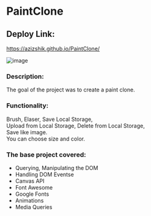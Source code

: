 # PaintClone

## Deploy Link:

https://azizshik.github.io/PaintClone/ </br>

![image](https://user-images.githubusercontent.com/68865224/209436677-4be80fd2-ba97-4eaf-8bbc-fc2cd010fcb7.png)

### Description:

The goal of the project was to create a paint clone.

### Functionality:

Brush, Elaser, Save Local Storage, <br>
Upload from Local Storage, Delete from Local Storage, <br>
Save like image. <br>
You can choose size and color.

### The base project covered:

- Querying, Manipulating the DOM
- Handling DOM Eventsе
- Canvas API
- Font Awesome
- Google Fonts
- Animations
- Media Queries
